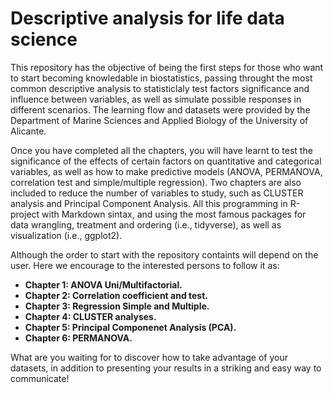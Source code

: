 # Descriptive analysis for life data science

This repository has the objective of being the first steps for those who want to start becoming knowledable in biostatistics, passing throught the most common descriptive analysis to statisticlaly test factors significance and influence between variables, as well as simulate possible responses in different scenarios. The learning flow and datasets were provided by the Department of Marine Sciences and Applied Biology of the University of Alicante.

Once you have completed all the chapters, you will have learnt to test the significance of the effects of certain factors on quantitative and categorical variables, as well as how to make predictive models (ANOVA, PERMANOVA, correlation test and simple/multiple regression). Two chapters are also included to reduce the number of variables to study, such as CLUSTER analysis and Principal Component Analysis. All this programming in R-project with Markdown sintax, and using the most famous packages for data wrangling, treatment and ordering (i.e., tidyverse), as well as visualization (i.e., ggplot2).

Although the order to start with the repository containts will depend on the user. Here we encourage to the interested persons to follow it as:

- **Chapter 1: ANOVA Uni/Multifactorial.**
- **Chapter 2: Correlation coefficient and test.**
- **Chapter 3: Regression Simple and Multiple.**
- **Chapter 4: CLUSTER analyses.**
- **Chapter 5: Principal Componenet Analysis (PCA).**
- **Chapter 6: PERMANOVA.**

What are you waiting for to discover how to take advantage of your datasets, in addition to presenting your results in a striking and easy way to communicate!
